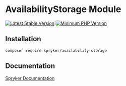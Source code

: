 # AvailabilityStorage Module
[![Latest Stable Version](https://poser.pugx.org/spryker/availability-storage/v/stable.svg)](https://packagist.org/packages/spryker/availability-storage)
[![Minimum PHP Version](https://img.shields.io/badge/php-%3E%3D%208.2-8892BF.svg)](https://php.net/)

## Installation

```
composer require spryker/availability-storage
```

## Documentation

[Spryker Documentation](https://spryker.github.io)
